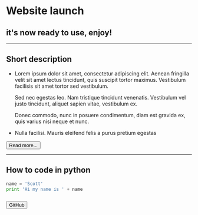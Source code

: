 <h1 class="title is-1">
    Website launch
    <span class="icon has-text-danger" style="justify-content: unset;">
        <i class="fas fa-rocket"></i>
    </span>
</h1>

<h2 class="subtitle is-2">
    it's now ready to use, enjoy!
</h2>

---

<h2 class="subtitle is-3">Short description</h2>

- Lorem ipsum dolor sit amet, consectetur adipiscing elit. Aenean fringilla velit sit amet lectus tincidunt, quis suscipit tortor maximus. Vestibulum facilisis sit amet tortor sed vestibulum.

  Sed nec egestas leo. Nam tristique tincidunt venenatis. Vestibulum vel justo tincidunt, aliquet sapien vitae, vestibulum ex.

  Donec commodo, nunc in posuere condimentum, diam est gravida ex, quis varius nisi neque et nunc.

- Nulla facilisi. Mauris eleifend felis a purus pretium egestas

<div style="margin-top: 15px;">
    <a href="/lenox.html"><button class="button is-link is-light">Read more...</button></a>
</div>

---

<h2 class="subtitle is-3">How to code in python</h2>

```python
name = 'Scott'
print 'Hi my name is ' + name
```

<div style="margin-top: 25px;">
    <a href="https://github.com/valajan/lenox/">
        <button class="button">
            <span class="icon">
                <i class="fab fa-github"></i>
            </span>
            <span>GitHub</span>
        </button>
    </a>
</div>
